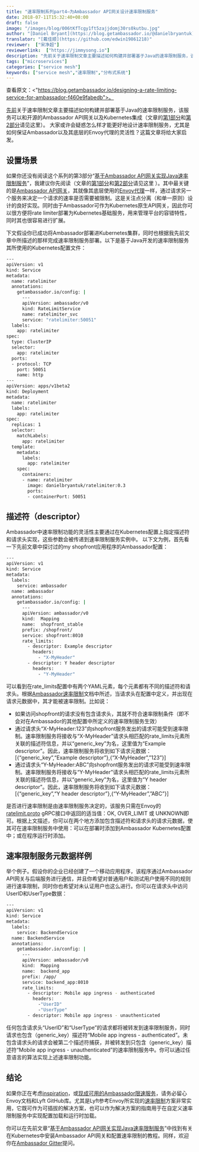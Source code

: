 ```yaml
---
title: "速率限制系列part4—为Ambassador API网关设计速率限制服务"
date: 2018-07-11T15:32:40+08:00
draft: false
image: "/images/blog/006tKfTcgy1ft5zajjdomj30rs0kutbu.jpg"
author: "[Daniel Bryant](https://blog.getambassador.io/@danielbryantuk)"
translator: "[戴佳顺](https://github.com/edwin19861218)"
reviewer:  ["宋净超"]
reviewerlink:  ["https://jimmysong.io"]
description: "先前关于速率限制文章主要描述如何构建并部署基于Java的速率限制服务，该服务可以和开源的Ambassador API网关以及Kubernetes集成。 大家或许会疑惑怎么样才能更好地设计速率限制服务，尤其是如何保证Ambassador以及其底层的Envoy代理的灵活性？这篇文章将给大家启发。"
tags: ["microservices"]
categories: ["service mesh"]
keywords: ["service mesh","速率限制","分布式系统"]
---
```


查看原文：<"https://blog.getambassador.io/designing-a-rate-limiting-service-for-ambassador-f460e9fabedb">。

[先前](https://blog.getambassador.io/rate-limiting-a-useful-tool-with-distributed-systems-6be2b1a4f5f4)关于速率限制文章主要描述如何构建并部署基于Java的速率限制服务，该服务可以和开源的Ambassador API网关以及Kubernetes集成（文章的[第1部分](/blog/rate-limiting-a-useful-tool-with-distributed-systems-part1)和[第2部分](/blog/rate-limiting-for-api-gateway-daniel-bryant-part2)请见这里）。 大家或许会疑惑怎么样才能更好地设计速率限制服务，尤其是如何保证Ambassador以及其底层的Envoy代理的灵活性？这篇文章将给大家启发。

## 设置场景

如果你还没有阅读这个系列的第3部分“[基于Ambassador API网关实现Java速率限制服务](/blog/implementing-a-java-rate-limiting-service-for-the-ambassador-api-gateway-part3)”，我建议你先阅读（文章的[第1部分](/blog/rate-limiting-a-useful-tool-with-distributed-systems-part1)和[第2部分](/blog/rate-limiting-for-api-gateway-daniel-bryant-part2)请见这里 ）。其中最关键的是[Ambassador API网关](https://www.getambassador.io/reference/services/rate-limit-service)，其就像其底层使用的[Envoy代理](https://www.envoyproxy.io/docs/envoy/latest/api-v1/route_config/rate_limits)一样，通过请求另一个服务来决定一个请求的速率是否需要被限制。这是关注点分离（和单一原则）设计的良好实现。同时由于Ambassador可作为Kubernetes原生API网关，因此你可以很方便将rate limiter部署为Kubernetes基础服务，用来管理平台的容错特性，同时其也很容易进行扩展。

下文假设你已成功将Ambassador部署进Kubernetes集群，同时也根据我先前文章中所描述的那样完成速率限制服务部署。以下是基于Java开发的速率限制服务其所使用的Kubernetes配置文件：

```bash
---
apiVersion: v1
kind: Service
metadata:
  name: ratelimiter
  annotations:
    getambassador.io/config: |
      ---
      apiVersion: ambassador/v0
      kind: RateLimitService
      name: ratelimiter_svc
      service: "ratelimiter:50051"
  labels:
    app: ratelimiter
spec:
  type: ClusterIP
  selector:
    app: ratelimiter
  ports:
  - protocol: TCP
    port: 50051
    name: http
---
apiVersion: apps/v1beta2
kind: Deployment
metadata:
  name: ratelimiter
  labels:
    app: ratelimiter
spec:
  replicas: 1
  selector:
    matchLabels:
      app: ratelimiter
  template:
    metadata:
      labels:
        app: ratelimiter
    spec:
      containers:
      - name: ratelimiter
        image: danielbryantuk/ratelimiter:0.3
        ports:
        - containerPort: 50051
```

## 描述符（descriptor）

Ambassador中速率限制功能的灵活性主要通过在Kubernetes配置上指定描述符和请求头实现，这些参数会被传递到速率限制服务实例中。 以下文为例，首先看一下先前文章中探讨过的my shopfront应用程序的Ambassador配置：

```bash
---
apiVersion: v1
kind: Service
metadata:
  labels:
    service: ambassador
  name: ambassador
  annotations:
    getambassador.io/config: |
      ---
      apiVersion: ambassador/v0
      kind:  Mapping
      name:  shopfront_stable
      prefix: /shopfront/
      service: shopfront:8010
      rate_limits:
        - descriptor: Example descriptor
          headers:
            - "X-MyHeader"
        - descriptor: Y header descriptor
          headers:
            - "Y-MyHeader"
```

可以看到在rate_limits配置中有两个YAML元素，每个元素都有不同的描述符和请求头。根据[Ambassador速率限制](https://www.getambassador.io/user-guide/rate-limiting-tutorial#2-configure-ambassador-mappings)文档中所述，当请求头在配置中定义，并出现在请求元数据中，其才能被速率限制。比如说：

- 如果访问shopfront的请求没有包含请求头，其就不符合速率限制条件（即不会对在Ambassador的其他配置中所定义的速率限制服务生效）
- 通过请求头“X-MyHeader:123”向shopfront服务发出的请求可能受到速率限制。速率限制服务将接收与“X-MyHeader”请求头相匹配的rate_limits元素所关联的描述符信息，并以“generic_key”为名，这里值为“Example descriptor”。因此，速率限制服务将收到如下请求元数据：[{“generic_key”,“Example descriptor”},{“X-MyHeader”,”123”}]
- 通过请求头“Y-MyHeader:ABC”向shopfront服务发出的请求可能受到速率限制。速率限制服务将接收与“Y-MyHeader”请求头相匹配的rate_limits元素所关联的描述符信息，并以“generic_key”为名，这里值为“Y header descriptor”。因此，速率限制服务将收到如下请求元数据：[{“generic_key”,“Y header descriptor”},{“Y-MyHeader”,”ABC”}]

是否进行速率限制是由速率限制服务决定的，该服务只需在Envoy的[ratelimit.proto](https://github.com/envoyproxy/envoy/blob/master/source/common/ratelimit/ratelimit.proto) gRPC接口中返回的适当值：OK, OVER_LIMIT 或 UNKNOWN即可。根据上文描述，你可以在两个地方添加包含描述符和请求头的请求元数据，使其可在速率限制服务中使用：可以在部署时添加到Ambassador Kubernetes配置中；或在程序运行时添加。

## 速率限制服务元数据样例

举个例子。假设你的企业已经创建了一个移动应用程序，该程序通过Ambassador API网关与后端服务进行通信，并且你希望对普通用户和测试用户使用不同的规则进行速率限制，同时你也希望对未认证用户也这么进行。你可以在请求头中访问UserID和UserType数据：

```bash
---
apiVersion: v1
kind: Service
metadata:
  labels:
    service: BackendService
  name: BackendService
  annotations:
    getambassador.io/config: |
      ---
      apiVersion: ambassador/v0
      kind:  Mapping
      name:  backend_app
      prefix: /app/
      service: backend_app:8010
      rate_limits:
        - descriptor: Mobile app ingress - authenticated
          headers:
            -"UserID"
            -"UserType"
        - descriptor: Mobile app ingress - unauthenticated
```

任何包含请求头“UserID”和“UserType”的请求都将被转发到速率限制服务，同时请求也包含（generic_key）描述符“Mobile app ingress - authenticated”。未包含请求头的请求会被第二个描述符捕获，并被转发到只包含（generic_key）描述符“Mobile app ingress - unauthenticated”的速率限制服务中。你可以通过任意语言的算法实现上述速率限制功能。

## 结论

如果你正在考虑[inspiration](https://eng.lyft.com/announcing-ratelimit-c2e8f3182555)，或[现成可用的Ambassador限速服务](https://github.com/lyft/ratelimit)，请务必留心Envoy文档和Lyft GitHub库。尤其是Lyft参考Envoy所实现的[速率限制](https://github.com/lyft/ratelimit)方案非常实用，它既可作为可插拔的解决方案，也可以作为解决方案的指南用于在自定义速率限制服务中实现配置加载和运行时加载。

你可以在先前文章“[基于Ambassador API网关实现Java速率限制服务](https://blog.getambassador.io/implementing-a-java-rate-limiting-service-for-the-ambassador-api-gateway-e09d542455da)”中找到有关在Kubernetes中安装Ambassador API网关和配置速率限制的教程。同样，欢迎你在[Ambassador Gitter](https://gitter.im/datawire/ambassador)提问。
